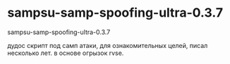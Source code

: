 # sampsu-samp-spoofing-ultra-0.3.7
sampsu-samp-spoofing-ultra-0.3.7

дудос скрипт под самп атаки, для ознакомительных целей, писал несколько лет. в основе огрызок rvse.
